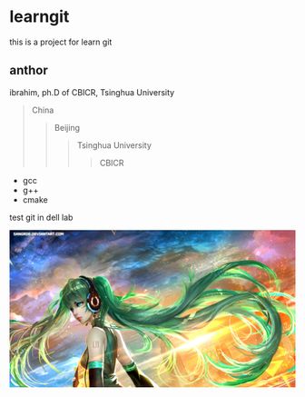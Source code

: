 # learngit

this is a project for learn git

## anthor

ibrahim, ph.D of  CBICR, Tsinghua University
>China
>>Beijing
>>>Tsinghua University
>>>>CBICR

* gcc
* g++
* cmake

test git in dell lab

<img src="https://github.com/IbrahimYang/learngit/blob/master/image/test_image.jpg?raw=true">

